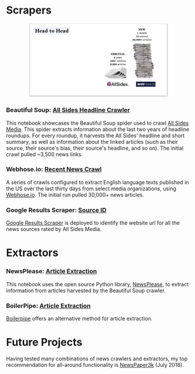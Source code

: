 # Scrapers

<p align="center"><img src="https://github.com/pkipsy/news-lens/blob/master/docs/images/newslens-crawls.png?raw=true" width=75%></p>

### Beautiful Soup: [All Sides Headline Crawler](https://github.com/pkipsy/news-lens/blob/master/News-Scraping/01%20-%20AllSidesMedia-HeadlineCrawler.ipynb)
This notebook showcases the Beautiful Soup spider used to crawl [All Sides Media](https://www.allsides.com/story/admin). This spider extracts information about the last two years of headline roundups. 
For every roundup, it harvests the All Sides' headline and short summary, as well as information about the linked articles (such as their source, their source's bias, their source's headline, and so on).
The initial crawl pulled ~3,500 news links.

### Webhose.io: [Recent News Crawl](https://github.com/pkipsy/news-lens/blob/master/News-Scraping/06%20-%20Webhose-Scrape.ipynb)
A series of crawls configured to extract English language texts published in the US over the last thirty days from select media organizations, using [Webhose.io](https://webhose.io/web-content-api).
The initial run pulled 30,000+ news articles.

### Google Results Scraper: [Source ID](https://github.com/pkipsy/news-lens/blob/master/News-Scraping/04%20-%20Source-Classification.ipynb)
[Google Results Scraper](https://github.com/NikolaiT/GoogleScraper) is deployed to identify the website url for all the news sources rated by All Sides Media.

# Extractors

### NewsPlease: [Article Extraction](https://github.com/pkipsy/news-lens/blob/master/News-Scraping/02%20-%20NewsPlease-ArticleExtraction.ipynb)
This notebook uses the open source Python library, [NewsPlease](https://github.com/fhamborg/news-please), to extract information from articles harvested by the Beautiful Soup crawler.

### BoilerPipe: [Article Extraction](https://github.com/pkipsy/news-lens/blob/master/News-Scraping/03%20-%20BoilerPipe-ArticleExtraction.ipynb)
[Boilerpipe](http://boilerpipe-web.appspot.com/) offers an alternative method for article extraction.

# Future Projects
Having tested many combinations of news crawlers and extractors, my top recommendation for all-around functionality is [NewsPaper3k](https://github.com/codelucas/newspaper) (July 2018).
